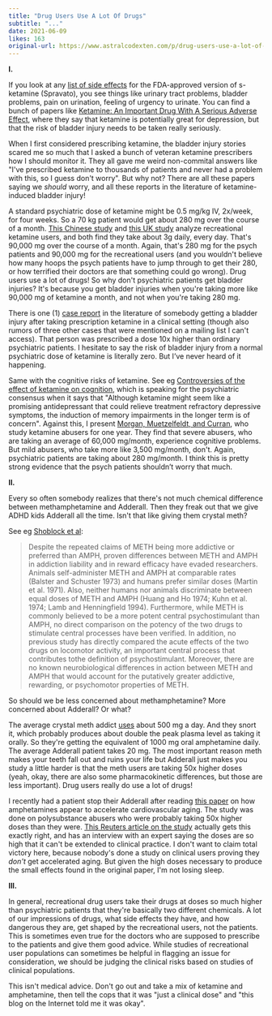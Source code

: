 ```yaml
---
title: "Drug Users Use A Lot Of Drugs"
subtitle: "..."
date: 2021-06-09
likes: 163
original-url: https://www.astralcodexten.com/p/drug-users-use-a-lot-of-drugs
---
```

**I.**

If you look at any [list of side effects](https://www.medicalnewstoday.com/articles/326038#side-effects) for the FDA-approved version of s-ketamine (Spravato), you see things like urinary tract problems, bladder problems, pain on urination, feeling of urgency to urinate. You can find a bunch of papers like [Ketamine: An Important Drug With A Serious Adverse Effect](https://medcraveonline.com/JPCPY/JPCPY-09-00598.pdf), where they say that ketamine is potentially great for depression, but that the risk of bladder injury needs to be taken really seriously.

When I first considered prescribing ketamine, the bladder injury stories scared me so much that I asked a bunch of veteran ketamine prescribers how I should monitor it. They all gave me weird non-commital answers like "I've prescribed ketamine to thousands of patients and never had a problem with this, so I guess don't worry". But why not? There are all these papers saying we _should_ worry, and all these reports in the literature of ketamine-induced bladder injury!

A standard psychiatric dose of ketamine might be 0.5 mg/kg IV, 2x/week, for four weeks. So a 70 kg patient would get about 280 mg over the course of a month. [This Chinese study](https://sci-hub.st/https://www.sciencedirect.com/science/article/abs/pii/S016517811731291X) and [this UK study](https://sci-hub.st/https://onlinelibrary.wiley.com/doi/abs/10.1111/j.1360-0443.2009.02761.x) analyze recreational ketamine users, and both find they take about 3g daily, every day. That's 90,000 mg over the course of a month. Again, that's 280 mg for the psych patients and 90,000 mg for the recreational users (and you wouldn't believe how many hoops the psych patients have to jump through to get their 280, or how terrified their doctors are that something could go wrong). Drug users use a lot of drugs! So why don't psychiatric patients get bladder injuries? It's because you get bladder injuries when you're taking more like 90,000 mg of ketamine a month, and not when you're taking 280 mg.

There is one (1) [case report](https://sci-hub.st/10.1016/j.urology.2007.11.141) in the literature of somebody getting a bladder injury after taking prescription ketamine in a clinical setting (though also rumors of three other cases that were mentioned on a mailing list I can't access). That person was prescribed a dose 10x higher than ordinary psychiatric patients. I hesitate to say the risk of bladder injury from a normal psychiatric dose of ketamine is literally zero. But I’ve never heard of it happening.

Same with the cognitive risks of ketamine. See eg [Controversies of the effect of ketamine on cognition](https://www.ncbi.nlm.nih.gov/pmc/articles/PMC4809869/), which is speaking for the psychiatric consensus when it says that "Although ketamine might seem like a promising antidepressant that could relieve treatment refractory depressive symptoms, the induction of memory impairments in the longer term is of concern". Against this, I present [Morgan, Muetzelfeldt, and Curran](https://sci-hub.st/https://onlinelibrary.wiley.com/doi/abs/10.1111/j.1360-0443.2009.02761.x), who study ketamine abusers for one year. They find that severe abusers, who are taking an average of 60,000 mg/month, experience cognitive problems. But mild abusers, who take more like 3,500 mg/month, don't. Again, psychiatric patients are taking about 280 mg/month. I think this is pretty strong evidence that the psych patients shouldn’t worry that much.

 **II.**

Every so often somebody realizes that there's not much chemical difference between methamphetamine and Adderall. Then they freak out that we give ADHD kids Adderall all the time. Isn't that like giving them crystal meth?

See eg [Shoblock et al](https://www.researchgate.net/publication/10983202_Neurochemical_and_behavioral_differences_between_d-methamphetamine_and_d-amphetamine_in_rats):

> Despite the repeated claims of METH being more addictive or preferred than AMPH, proven differences between METH and AMPH in addiction liability and in reward efficacy have evaded researchers. Animals self-administer METH and AMPH at comparable rates (Balster and Schuster 1973) and humans prefer similar doses (Martin et al. 1971). Also, neither humans nor animals discriminate between equal doses of METH and AMPH (Huang and Ho 1974; Kuhn et al. 1974; Lamb and Henningfield 1994). Furthermore, while METH is commonly believed to be a more potent central psychostimulant than AMPH, no direct comparison on the potency of the two drugs to stimulate central processes have been verified. In addition, no previous study has directly compared the acute effects of the two drugs on locomotor activity, an important central process that contributes tothe definition of psychostimulant. Moreover, there are no known neurobiological differences in action between METH and AMPH that would account for the putatively greater addictive, rewarding, or psychomotor properties of METH.

So should we be less concerned about methamphetamine? More concerned about Adderall? Or what?

The average crystal meth addict [uses](https://sci-hub.se/10.1300/j069v21n01_04) about 500 mg a day. And they snort it, which probably produces about double the peak plasma level as taking it orally. So they're getting the equivalent of 1000 mg oral amphetamine daily. The average Adderall patient takes 20 mg. The most important reason meth makes your teeth fall out and ruins your life but Adderall just makes you study a little harder is that the meth users are taking 50x higher doses (yeah, okay, there are also some pharmacokinetic differences, but those are less important). Drug users really do use a lot of drugs!

I recently had a patient stop their Adderall after reading [this paper](https://www.ncbi.nlm.nih.gov/pmc/articles/PMC5307374/) on how amphetamines appear to accelerate cardiovascular aging. The study was done on polysubstance abusers who were probably taking 50x higher doses than they were. [This Reuters article on the study](https://www.reuters.com/article/us-health-amphetamines-heart-aging/speed-and-other-recreational-stimulants-tied-to-heart-damage-idUSKBN15U2FO) actually gets this exactly right, and has an interview with an expert saying the doses are so high that it can't be extended to clinical practice. I don't want to claim total victory here, because nobody's done a study on clinical users proving they _don't_ get accelerated aging. But given the high doses necessary to produce the small effects found in the original paper, I'm not losing sleep.

 **III.**

In general, recreational drug users take their drugs at doses so much higher than psychiatric patients that they're basically two different chemicals. A lot of our impressions of drugs, what side effects they have, and how dangerous they are, get shaped by the recreational users, not the patients. This is sometimes even true for the doctors who are supposed to prescribe to the patients and give them good advice. While studies of recreational user populations can sometimes be helpful in flagging an issue for consideration, we should be judging the clinical risks based on studies of clinical populations.

This isn't medical advice. Don't go out and take a mix of ketamine and amphetamine, then tell the cops that it was "just a clinical dose" and "this blog on the Internet told me it was okay".

